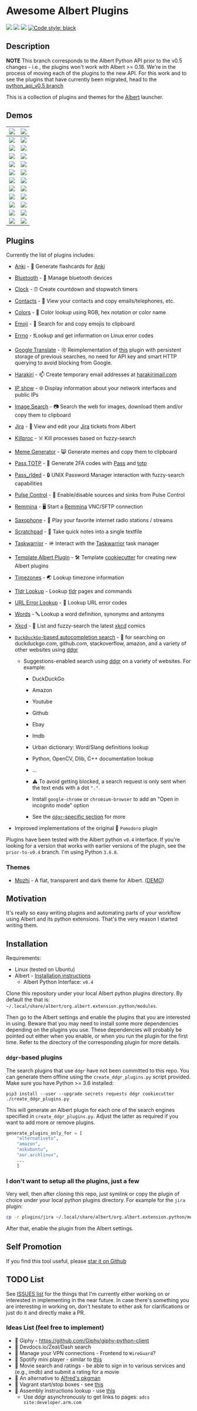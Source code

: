# Awesome Albert Plugins

<a href="https://travis-ci.com/bergercookie/awesome-albert-plugins" alt="Build Status">
<img src="https://travis-ci.com/bergercookie/awesome-albert-plugins.svg?branch=master"></a>
<a href="https://www.codacy.com/manual/bergercookie/awesome-albert-plugins">
<img src="https://api.codacy.com/project/badge/Grade/dbefc49bb5f446488da561c7497bb821"/></a>
<a href=https://github.com/bergercookie/awesome-albert-plugins/blob/master/LICENSE alt="LICENCE">
<img src="https://img.shields.io/github/license/bergercookie/awesome-albert-plugins.svg" /></a>
<a href="https://github.com/psf/black">
<img alt="Code style: black" src="https://img.shields.io/badge/code%20style-black-000000.svg"></a>

## Description

**NOTE** This branch corresponds to the Albert Python API prior to the v0.5
changes - i.e., the plugins won't work with Albert >= 0.18. We're in the process
of moving each of the plugins to the new API. For this work and to see the
plugins that have currently been migrated, head to the [python_api_v0.5
branch](https://github.com/bergercookie/awesome-albert-plugins/tree/python_api_v0.5)

This is a collection of plugins and themes for the
[Albert](https://albertlauncher.github.io/) launcher.

## Demos

| ![](https://github.com/bergercookie/awesome-albert-plugins/blob/master/plugins/emoji/misc/demo0.png) | ![](https://github.com/bergercookie/awesome-albert-plugins/blob/master/plugins/emoji/misc/demo1.png) |
| :----------------------------------------------------------------------------------------------------| :--------------------------------------------------------------------------------------------------: |
| ![](https://github.com/bergercookie/awesome-albert-plugins/blob/master/plugins/contacts/misc/demo0.png) | ![](https://github.com/bergercookie/awesome-albert-plugins/blob/master/plugins/contacts/misc/demo1.png) |
| ![](https://github.com/bergercookie/awesome-albert-plugins/blob/master/plugins/bluetooth/misc/demo0.png) | ![](https://github.com/bergercookie/awesome-albert-plugins/blob/master/plugins/bluetooth/misc/demo1.png) |
| ![](https://github.com/bergercookie/awesome-albert-plugins/blob/master/plugins/anki/misc/anki.gif) | ![](https://github.com/bergercookie/awesome-albert-plugins/blob/master/plugins/anki/misc/anki0.png) |
| ![](https://github.com/bergercookie/awesome-albert-plugins/blob/master/misc/albert-suggestions-demo.gif) | ![](https://github.com/bergercookie/awesome-albert-plugins/blob/master/misc/albert-suggestions-demo2.gif) |
| ![](https://github.com/bergercookie/awesome-albert-plugins/blob/master/misc/errno_lookup.png) | ![](https://github.com/bergercookie/awesome-albert-plugins/blob/master/misc/ipshow.png) |
| ![](https://github.com/bergercookie/awesome-albert-plugins/blob/master/plugins/pulse_control/misc/pulse-demo1.png) | ![](https://github.com/bergercookie/awesome-albert-plugins/blob/master/plugins/pulse_control/misc/pulse-demo2.png) |
| ![](https://github.com/bergercookie/awesome-albert-plugins/blob/master/misc/albert-suggestions-demo3.gif) | ![](https://github.com/bergercookie/awesome-albert-plugins/blob/master/plugins/colors/misc/colors1.png) |
| ![](https://github.com/bergercookie/awesome-albert-plugins/blob/master/plugins/timezones/misc/demo1.png) | ![](https://github.com/bergercookie/awesome-albert-plugins/blob/master/plugins/killproc/misc/demo0.png) |
| ![](https://github.com/bergercookie/awesome-albert-plugins/blob/master/plugins/words/misc/demo0.png) | ![](https://raw.githubusercontent.com/bergercookie/awesome-albert-plugins/master/misc/tldr.gif) |
| ![](https://github.com/bergercookie/awesome-albert-plugins/blob/master/plugins/harakiri/misc/demo0.png) | ![](https://github.com/bergercookie/awesome-albert-plugins/blob/master/plugins/image_search/misc/demo0.png) |
| ![](https://github.com/bergercookie/awesome-albert-plugins/blob/master/plugins/meme_generator/misc/demo.gif) | ![](https://github.com/bergercookie/awesome-albert-plugins/blob/master/plugins/clock/misc/clock.png) |

## Plugins

Currently the list of plugins includes:

- [Anki](https://github.com/bergercookie/awesome-albert-plugins/tree/master/plugins/anki) - 📇 Generate flashcards for [Anki](https://apps.ankiweb.net/)
- [Bluetooth](https://github.com/bergercookie/awesome-albert-plugins/tree/master/plugins/bluetooth) - 🦷 Manage bluetooth devices
- [Clock](https://github.com/bergercookie/awesome-albert-plugins/tree/master/plugins/clock) - ⏰ Create countdown and stopwatch timers
- [Contacts](https://github.com/bergercookie/awesome-albert-plugins/tree/master/plugins/contacts) - 📕 View your contacts and copy emails/telephones, etc.
- [Colors](https://github.com/bergercookie/awesome-albert-plugins/tree/master/plugins/colors) - 🎨 Color lookup using RGB, hex notation or color name
- [Emoji](https://github.com/bergercookie/awesome-albert-plugins/tree/master/plugins/emoji) - 🎉 Search for and copy emojis to clipboard
- [Errno](https://github.com/bergercookie/awesome-albert-plugins/tree/master/plugins/errno_lookup) - ❗Lookup and get information on Linux error codes
- [Google Translate](https://github.com/bergercookie/awesome-albert-plugins/tree/master/plugins/google_translate) - 🉑 Reimplementation of [this](https://github.com/dshoreman/albert-translate) plugin with persistent storage of previous searches, no need for API key and smart HTTP querying to avoid blocking from Google.
- [Harakiri](https://github.com/bergercookie/awesome-albert-plugins/tree/master/plugins/harakiri) - 📫 Create temporary email addresses at [harakirimail.com](https://harakirimail.com/)
- [IP show](https://github.com/bergercookie/awesome-albert-plugins/tree/master/plugins/ipshow) - 🌐 Display information about your network interfaces and public IPs
- [Image Search](https://github.com/bergercookie/awesome-albert-plugins/tree/master/plugins/image_search) - 📷 Search the web for images, download them and/or copy them to clipboard
- [Jira](https://github.com/bergercookie/awesome-albert-plugins/tree/master/plugins/jira) - 📝 View and edit your [Jira](https://www.atlassian.com/software/jira) tickets from Albert
- [Killproc](https://github.com/bergercookie/awesome-albert-plugins/tree/master/plugins/killproc) - ☠️ Kill processes based on fuzzy-search
- [Meme Generator](https://github.com/bergercookie/awesome-albert-plugins/tree/master/plugins/meme_generator) - 😸 Generate memes and copy them to clipboard
- [Pass TOTP](https://github.com/bergercookie/awesome-albert-plugins/tree/master/plugins/pass_totp_cli) - 🔢 Generate 2FA codes with [Pass](https://www.passwordstore.org/) and [totp](https://pypi.org/project/totp/)
- [Pass_rlded](https://github.com/bergercookie/awesome-albert-plugins/tree/master/plugins/pass_rlded) - 🔒 UNIX Password Manager interaction with fuzzy-search capabilities
- [Pulse Control](https://github.com/bergercookie/awesome-albert-plugins/tree/master/plugins/pulse_control) - 🎤 Enable/disable sources and sinks from Pulse Control
- [Remmina](https://github.com/bergercookie/awesome-albert-plugins/tree/master/plugins/remmina) - 🖥️ Start a [Remmina](https://remmina.org/) VNC/SFTP connection
- [Saxophone](https://github.com/bergercookie/awesome-albert-plugins/tree/master/plugins/saxophone) - 🎷 Play your favorite internet radio stations / streams
- [Scratchpad](https://github.com/bergercookie/awesome-albert-plugins/tree/master/plugins/scratchpad) - 📝 Take quick notes into a single textfile
- [Taskwarrior](https://github.com/bergercookie/awesome-albert-plugins/tree/master/plugins/taskwarrior) - 🪖 Interact with the [Taskwarrior](https://taskwarrior.org/) task manager
- [Template Albert Plugin](https://github.com/bergercookie/awesome-albert-plugins) - 🛠️ Template [cookiecutter](https://github.com/cookiecutter/cookiecutter) for creating new Albert plugins
- [Timezones](https://github.com/bergercookie/awesome-albert-plugins/tree/master/plugins/timezones) - 🌏 Lookup timezone information
- [Tldr Lookup](https://github.com/bergercookie/awesome-albert-plugins/tree/master/plugins/tldr_pages) - Lookup [tldr](https://github.com/tldr-pages/tldr) pages and commands
- [URL Error Lookup](https://github.com/bergercookie/awesome-albert-plugins/tree/master/plugins/url_lookup) - 🔗 Lookup URL error codes
- [Words](https://github.com/bergercookie/awesome-albert-plugins/tree/master/plugins/words) - 🔤 Lookup a word definition, synonyms and antonyms
- [Xkcd](https://github.com/bergercookie/awesome-albert-plugins/tree/master/plugins/xkcd) - 📓 List and fuzzy-search the latest [xkcd](https://fr.wikipedia.org/wiki/Xkcd) comics
- [`DuckDuckGo`-based autocompletion search](https://github.com/bergercookie/awesome-albert-plugins#ddgr-based-plugins) - 🦆 for searching on duckduckgo.com, github.com,
  stackoverflow, amazon, and a variety of other websites using [ddgr](https://github.com/jarun/ddgr)

  - Suggestions-enabled search using [ddgr](https://github.com/jarun/ddgr) on
    a variety of websites. For example:

    - DuckDuckGo
    - Amazon
    - Youtube
    - Github
    - Ebay
    - Imdb
    - Urban dictionary: Word/Slang definitions lookup
    - Python, OpenCV, Dlib, C++ documentation lookup
    - ...
    - :warning: To avoid getting blocked, a search request is only sent when the
        text ends with a dot `"."`.

    - Install `google-chrome` or `chromium-browser` to add an "Open in incognito
      mode" option
    - See the [`ddgr`-specific section](#ddgr-based-plugins) for more

- Improved implementations of the original 🍅 `Pomodoro` plugin

Plugins have been tested with the Albert python `v0.4` interface. If you're
looking for a version that works with earlier versions of the plugin, see the
`prior-to-v0.4` branch. I'm using Python `3.6.8`.

### Themes

- [Mozhi](https://github.com/Hsins/Albert-Mozhi) - A flat, transparent and dark
  theme for Albert.
  ([DEMO](https://github.com/Hsins/Albert-Mozhi/blob/master/demo/demo.gif))

## Motivation

It's really so easy writing plugins and automating parts of your workflow using
Albert and its python extensions. That's the very reason I started writing them.

## Installation

Requirements:

- Linux (tested on Ubuntu)
- Albert - [Installation instructions](https://albertlauncher.github.io/docs/installing/)
  - Albert Python Interface: `v0.4`

Clone this repository under your local Albert python plugins directory. By
default the that is: `~/.local/share/albert/org.albert.extension.python/modules`.

Then go to the Albert settings and enable the plugins that you are interested in
using. Beware that you may need to install some more dependencies depending on
the plugins you use. These dependencies will probably be pointed out either when
you enable, or when you run the plugin for the first time. Refer to the
directory of the corresponding plugin for more details.

### `ddgr`-based plugins

The search plugins that use `ddgr` have not been committed to this repo. You
can generate them offline using the `create_ddgr_plugins.py` script provided.
Make sure you have Python >= 3.6 installed:

```
pip3 install --user --upgrade secrets requests ddgr cookiecutter
./create_ddgr_plugins.py
```

This will generate an Albert plugin for each one of the search engines specified
in `create_ddgr_plugins.py`. Adjust the latter as required if you want to
add more or remove plugins.

```py
generate_plugins_only_for = [
    "alternativeto",
    "amazon",
    "askubuntu",
    "aur.archlinux",
    ...
    ]
```

### I don't want to setup all the plugins, just a few

Very well, then after cloning this repo, just symlink or copy the plugin of
choice under your local python plugins directory. For example for the `jira`
plugin:

```sh
cp -r plugins/jira ~/.local/share/albert/org.albert.extension.python/modules/jira
```

After that, enable the plugin from the Albert settings.

## Self Promotion

If you find this tool useful, please [star it on
Github](https://github.com/bergercookie/awesome-albert-plugins)

## TODO List

See [ISSUES list](https://github.com/bergercookie/awesome-albert-plugins/issues)
for the things that I'm currently either working on or interested in
implementing in the near future. In case there's something you are interesting
in working on, don't hesitate to either ask for clarifications or just do it and
directly make a PR.

### Ideas List (feel free to implement)

- :construction: Giphy - https://github.com/Giphy/giphy-python-client
- :construction: Devdocs.io/Zeal/Dash search
- :construction: Manage your VPN connections - Frontend to `WireGuard`?
- :construction: Spotify mini player - similar to [this](https://github.com/vdesabou/alfred-spotify-mini-player)
- :construction: Movie search and ratings - be able to sign in to various
  services and (e.g., imdb) and submit a rating for a movie
- :construction: An alternative to [Alfred's pkgman](https://github.com/willfarrell/alfred-pkgman-workflow)
- :construction: Vagrant start/stop boxes - see [this](https://github.com/m1keil/alfred-vagrant-workflow)
- :construction: Assembly instructions lookup - use [this](https://github.com/asmjit/asmdb)
  - Use ddgr asynchronously to get links to pages: `adcs site:developer.arm.com`

